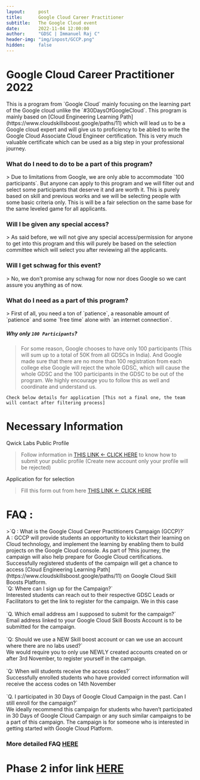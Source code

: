 ```yaml
---
layout:     post
title:      Google Cloud Career Practitioner
subtitle:   The Google Cloud event
date:       2022-11-04 12:00:00
author:     "GDSC | Immanuel Raj C"
header-img: "img/inpost/GCCP.png"
hidden:     false
---
```

<h1>Google Cloud Career Practitioner 2022</h1>
This is a program from `Google Cloud` mainly focusing on the learning part of the Google cloud unlike the `#30DaysOfGoogleCloud`. This program is mainly based on [Cloud Engineering Learning Path](https://www.cloudskillsboost.google/paths/11) which will lead us to be a Google cloud expert and will give us to proficiency to be abled to write the Google Cloud Associate Cloud Engineer certification. This is very much valuable certificate which can be used as a big step in your professional journey.

<h3>What do I need to do to be a part of this program?</h3>
> Due to limitations from Google, we are only able to accommodate `100 participants`. But anyone can apply to this program and we will filter out and select some participants that deserve it and are worth it. This is purely based on skill and previous works and we will be selecting people with some basic criteria only. This is will be a fair selection on the same base for the same leveled game for all applicants.

<h3>Will I be given any special access?</h3>
> As said before, we will not give any special access/permission for anyone to get into this program and this will purely be based on the selection committee which will select you after reviewing all the applicants.

<h3>Will I get schwag for this event?</h3>
> No, we don't promise any schwag for now nor does Google so we cant assure you anything as of now.

<h3>What do I need as a part of this program?</h3>
> First of all, you need a ton of `patience`, a reasonable amount of `patience` and some `free time` alone with `an internet connection`.

##### Why only `100 Participants`?
> For some reason, Google chooses to have only 100 participants (This will sum up to a total of 50K from all GDSCs in India). And Google made sure that there are no more than 100 registration from each college else Google will reject the whole GDSC, which will cause the whole GDSC and the 100 participants in the GDSC to be out of the program. We highly encourage you to follow this as well and coordinate and understand us.

`Check below details for application [This not a final one, the team will contact after filtering process]`

# Necessary Information

Qwick Labs Public Profile
> Follow information in [THIS LINK <- CLICK HERE](https://www.youtube.com/watch?v=qFzNqjGYB9Y) to know how to submit your public profile (Create new account only your profile will be rejected)

Application for for selection
> Fill this form out from here [THIS LINK <- CLICK HERE](https://forms.gle/rCTnAtsc5bYdTR6S6)

<h1>FAQ :</h1>
>`Q : What is the Google Cloud Career Practitioners Campaign (GCCP)?`
<br>
A : GCCP will provide students an opportunity to kickstart their learning on Cloud technology, and implement the learning by enabling them to build projects on the Google Cloud console. As part of ?this journey, the campaign will also help prepare for Google Cloud certifications. Successfully registered students of the campaign will get a chance to access [Cloud Engineering Learning Path](https://www.cloudskillsboost.google/paths/11) on Google Cloud Skill Boosts Platform.
<br>
`Q: Where can I sign up for the Campaign?`
<br>
Interested students can reach out to their respective GDSC Leads or Facilitators to get the link to register for the campaign. We in this case
<br>
<br>
`Q. Which email address am I supposed to submit for the campaign?`
<br>
Email address linked to your Google Cloud Skill Boosts Account is to be submitted for the campaign.
<br>
<br>
`Q: Should we use a NEW Skill boost account or can we use an account where there are no labs used?`
<br>
We would require you to only use NEWLY created accounts created on or after 3rd November, to register yourself in the campaign.
<br>
<br>
`Q: When will students receive the access codes?`
<br>
Successfully enrolled students who have provided correct information will receive the access codes on 14th November
<br>
<br>
`Q. I participated in 30 Days of Google Cloud Campaign in the past. Can I still enroll for the campaign?`
<br>
We ideally recommend this campaign for students who haven’t participated in 30 Days of Google Cloud Campaign or any such similar campaigns to be a part of this campaign. The campaign is for someone who is interested in getting started with Google Cloud Platform. 
<br>

### More detailed FAQ [HERE](https://docs.google.com/document/u/0/d/14ZVxcHySQVzn5XVlYWvOtJlzPzk_f77fbOolds0XQi8/mobilebasic)
# Phase 2 infor link [HERE](https://dsc-srmrmp.github.io/2022/11/10/Google-Cloud-Career-Pracatitioner-Phase-2/)
